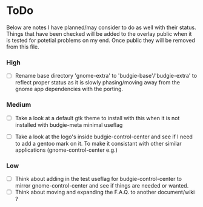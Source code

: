 # ToDo

Below are notes I have planned/may consider to do as well with their status. Things that have been checked will be added to the overlay public when it is tested for potetial problems on my end. Once public they will  be removed from this file.


### High
- [ ] Rename base directory 'gnome-extra' to 'budgie-base'/'budgie-extra' to reflect proper status as it is slowly phasing/moving away from the gnome app dependencies with the porting.


### Medium

- [ ] Take a look at a default gtk theme to install with this when it is not installed with budgie-meta minimal useflag
- [ ] Take a look at the logo's inside budgie-control-center and see if I need to add a gentoo mark on it. To make it consistant with other similar applications (gnome-control-center e.g.)


### Low

- [ ] Think about adding in the test useflag for budgie-control-center to mirror gnome-control-center and see if things are needed or wanted.
- [ ] Think about moving and expanding the F.A.Q. to another document/wiki ?